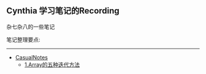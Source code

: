 ## Cynthia 学习笔记的Recording
杂七杂八的一些笔记

笔记整理要点:

----

- [CasualNotes](https://github.com/mrsKaneshiro/CasualNotes)
    - [1.Array的五种迭代方法](https://github.com/mrsKaneshiro/CasualNotes/blob/master/Notes/Array%E6%95%B0%E7%BB%84%E8%BF%AD%E4%BB%A3%E7%9A%84%E4%BA%94%E7%A7%8D%E6%96%B9%E6%B3%95.md)
